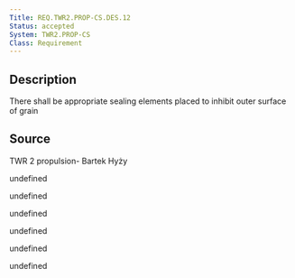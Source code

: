 ```yaml
---
Title: REQ.TWR2.PROP-CS.DES.12
Status: accepted
System: TWR2.PROP-CS
Class: Requirement
---
```


## Description

There shall be appropriate sealing elements placed to inhibit outer surface of grain

## Source

TWR 2 propulsion- Bartek Hyży


undefined

undefined

undefined

undefined

undefined

undefined